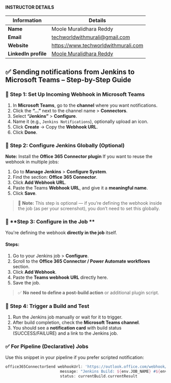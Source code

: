 #### INSTRUCTOR DETAILS

|  Information             | Details                                                                      |
|----------------------    |------------------------------------------------------------------------------|
| **Name**                 | Moole Muralidhara Reddy                                                      |
| **Email**                | techworldwithmurali@gmail.com                                                |
| **Website**              | https://www.techworldwithmurali.com               |
| **LinkedIn profile**     | [Moole Muralidhara Reddy](https://www.linkedin.com/in/moole-muralidhara-reddy) |

## ✅ **Sending notifications from Jenkins to Microsoft Teams – Step-by-Step Guide**

### 🔹 **Step 1: Set Up Incoming Webhook in Microsoft Teams**

1. In **Microsoft Teams**, go to the **channel** where you want notifications.
2. Click the **“...”** next to the channel name > **Connectors**.
3. Select **“Jenkins”** > **Configure**.
4. Name it (e.g., `Jenkins Notifications`), optionally upload an icon.
5. Click **Create** → Copy the **Webhook URL**.
6. Click **Done**.

### 🔹 **Step 2: Configure Jenkins Globally (Optional)**
**Note:** Install the **Office 365 Connector plugin** 
If you want to reuse the webhook in multiple jobs:

1. Go to **Manage Jenkins** > **Configure System**.
2. Find the section: **Office 365 Connector**.
3. Click **Add Webhook URL**.
4. Paste the Teams **Webhook URL**, and give it a **meaningful name**.
5. Click **Save**.

> 📝 **Note:** This step is optional — if you’re defining the webhook inside the job (as per your screenshot), you don’t need to set this globally.

### 🔹 **Step 3: Configure in the Job **

You're defining the webhook **directly in the job** itself.

#### Steps:

1. Go to your Jenkins job > **Configure**.
2. Scroll to the **Office 365 Connector / Power Automate workflows** section.
3. Click **Add Webhook**.
4. Paste the **Teams webhook URL** directly here.
5. Save the job.

> ✅ **No need to define a post-build action** or additional plugin script.

### 🔹 **Step 4: Trigger a Build and Test**

1. Run the Jenkins job manually or wait for it to trigger.
2. After build completion, check the **Microsoft Teams channel**.
3. You should see a **notification card** with build status (SUCCESS/FAILURE) and a link to the Jenkins job.

### ✅ **For Pipeline (Declarative) Jobs**

Use this snippet in your pipeline if you prefer scripted notification:

```groovy
office365ConnectorSend webhookUrl: 'https://outlook.office.com/webhook/your-webhook-url', 
                        message: "Jenkins Build: ${env.JOB_NAME} #${env.BUILD_NUMBER} - ${currentBuild.currentResult}",
                        status: currentBuild.currentResult
```
